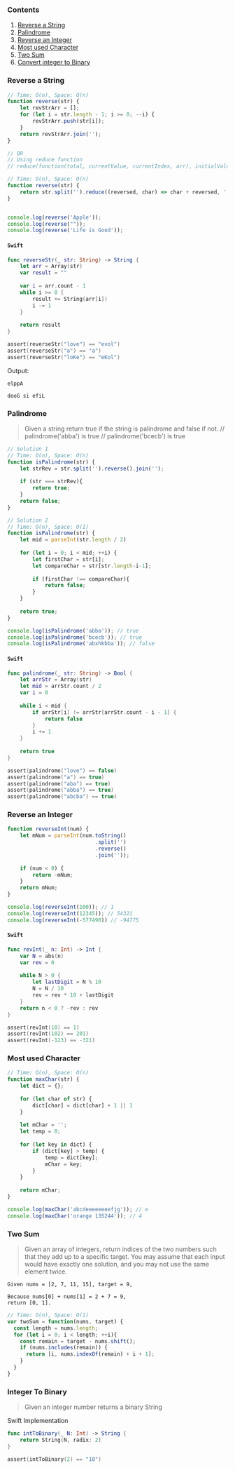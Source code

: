 ### Contents
1. [Reverse a String](#reverse-a-string)
2. [Palindrome](#palindrome)
3. [Reverse an Integer](#reverse-an-integer)
4. [Most used Character](#most-used-character)
5. [Two Sum](#two-sum)
6. [Convert integer to Binary](#integer-to-binary)

### Reverse a String

```javascript
// Time: O(n), Space: O(n)
function reverse(str) {
    let revStrArr = [];
    for (let i = str.length - 1; i >= 0; --i) {
        revStrArr.push(str[i]);
    }
    return revStrArr.join('');
}

// OR
// Using reduce function
// reduce(function(total, currentValue, currentIndex, arr), initialValue)

// Time: O(n), Space: O(n)
function reverse(str) {
    return str.split('').reduce((reversed, char) => char + reversed, '');
}


console.log(reverse('Apple'));
console.log(reverse(""));
console.log(reverse('Life is Good'));
```
#### `Swift`
```swift
func reverseStr(_ str: String) -> String {
    let arr = Array(str)
    var result = ""
    
    var i = arr.count - 1
    while i >= 0 {
        result += String(arr[i])
        i -= 1
    }
    
    return result
}

assert(reverseStr("love") == "evol")
assert(reverseStr("a") == "a")
assert(reverseStr("loKe") == "eKol")
```

Output:
```
elppA

dooG si efiL
```

### Palindrome
> Given a string return true if the string is palindrome and false if not.
> // palindrome('abba') is true
> // palindrome('bcecb') is true

```javascript
// Solution 1
// Time: O(n), Space: O(n)
function isPalindrome(str) {
    let strRev = str.split('').reverse().join('');
    
    if (str === strRev){
        return true;
    }
    return false;
}

// Solution 2
// Time: O(n), Space: O(1)
function isPalindrome(str) {
    let mid = parseInt(str.length / 2)
    
    for (let i = 0; i < mid; ++i) {
        let firstChar = str[i];
        let compareChar = str[str.length-i-1];
        
        if (firstChar !== compareChar){
            return false;
        }
    }
    
    return true;
}

console.log(isPalindrome('abba')); // true
console.log(isPalindrome('bcecb')); // true 
console.log(isPalindrome('abxhkbba')); // false
```

#### `Swift`
```swift
func palindrome(_ str: String) -> Bool {
    let arrStr = Array(str)
    let mid = arrStr.count / 2
    var i = 0
    
    while i < mid {
        if arrStr[i] != arrStr[arrStr.count - i - 1] {
            return false
        }
        i += 1
    }
    
    return true
}

assert(palindrome("love") == false)
assert(palindrome("a") == true)
assert(palindrome("aba") == true)
assert(palindrome("abba") == true)
assert(palindrome("abcba") == true)
```

### Reverse an Integer

```javascript
function reverseInt(num) {
    let mNum = parseInt(num.toString()
                            .split('')
                            .reverse()
                            .join(''));
    
    if (num < 0) {
        return -mNum;
    }
    return mNum;
}

console.log(reverseInt(100)); // 1
console.log(reverseInt(12345)); // 54321
console.log(reverseInt(-577490)) // -94775
```

#### `Swift`
```swift
func revInt(_ n: Int) -> Int {
    var N = abs(n)
    var rev = 0
    
    while N > 0 {
        let lastDigit = N % 10
        N = N / 10
        rev = rev * 10 + lastDigit
    }
    return n < 0 ? -rev : rev
}

assert(revInt(10) == 1)
assert(revInt(102) == 201)
assert(revInt(-123) == -321)
```

### Most used Character

```javascript
// Time: O(n), Space: O(n)
function maxChar(str) {
    let dict = {};
    
    for (let char of str) {
        dict[char] = dict[char] + 1 || 1
    }
    
    let mChar = '';
    let temp = 0;
    
    for (let key in dict) {
        if (dict[key] > temp) {
            temp = dict[key];
            mChar = key;
        }
    }
    
    return mChar;
}

console.log(maxChar('abcdeeeeeeeefjg')); // e
console.log(maxChar('orange 135244')); // 4
```

### Two Sum
> Given an array of integers, return indices of the two numbers such that they add up to a specific target.
> You may assume that each input would have exactly one solution, and you may not use the same element twice.

```
Given nums = [2, 7, 11, 15], target = 9,

Because nums[0] + nums[1] = 2 + 7 = 9,
return [0, 1].
```

```js
// Time: O(n), Space: O(1)
var twoSum = function(nums, target) {
  const length = nums.length;
  for (let i = 0; i < length; ++i){
    const remain = target - nums.shift();
    if (nums.includes(remain)) {
      return [i, nums.indexOf(remain) + i + 1];
    }
  }
}
```

### Integer To Binary
> Given an integer number returns a binary String

Swift Implementation
```swift
func intToBinary(_ N: Int) -> String {
    return String(N, radix: 2)
}

assert(intToBinary(2) == "10")
```
